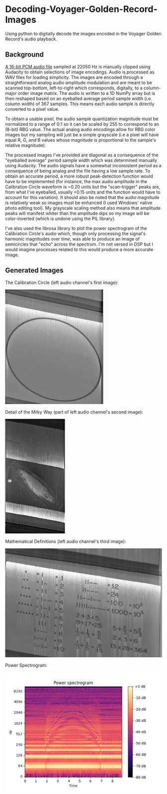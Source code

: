# Decoding-Voyager-Golden-Record-Images
Using python to digitally decode the images encoded in the Voyager Golden Record's audio playback.

## Background
[A 16-bit PCM audio file](https://soundcloud.com/user-482195982/voyager-golden-record-encoded-images) sampled at 22050 Hz is manually clipped using Audacity to obtain selections of image encodings. Audio is processed as WAV files for loading simplicity. The images are encoded through a straightforward analog audio amplitude modulation and are meant to be scanned top-bottom, left-to-right which corresponds, digitally, to a column-major order image matrix. The audio is written to a 1D NumPy array but is then reshaped based on an eyeballed average period sample width (i.e. column width) of 367 samples. This means each audio sample is directly converted to a pixel value.

To obtain a usable pixel, the audio sample quantization magnitude must be normalized to a range of 0:1 so it can be scaled by 255 to correspond to an (8-bit) RBG value. The actual analog audio encodings allow for RBG color images but my sampling will just be a simple grayscale (i.e a pixel will have equal R, G, and B values whose magnitude is proportional to the sample's relative magnitude).

The processed images I've provided are diagonal as a consequence of the "eyeballed average" period sample width which was determined manually using Audacity. The audio signals have a somewhat inconsistent period as a consequence of being analog and the file having a low sample rate. To obtain an accurate period, a more robust peak-detection function would have to be implemented (for instance, the max audio amplitude in the Calibration Circle waveform is ~0.20 units but the "scan-trigger" peaks are, from what I've eyeballed, usually <0.15 units and the function would have to account for this variation). It should also be noted that the audio magnitude is relatively weak so images must be enhanced (I used Windows' native photo editing tool). My grayscale scaling method also means that amplitude peaks will manifest whiter than the amplitude dips so my image will be color-inverted (which is undone using the PIL library).

I've also used the librosa library to plot the power spectrogram of the Calibration Circle's audio which, though only processing the signal's harmonic magnitudes over *time*, was able to produce an image of semicircles that "echo" across the spectrum. I'm not versed in DSP but I would imagine processes related to this would produce a more accurate image.

## Generated Images

The Calibration Circle (left audio channel's first image):

![](https://github.com/ErikHC/Decoding-Voyager-Golden-Record-Images/blob/main/CalibrationCircle_2022-07-27.png?raw=true "Calibration Circle")

Detail of the Milky Way (part of left audio channel's second image):

![](https://github.com/ErikHC/Decoding-Voyager-Golden-Record-Images/blob/main/EnhancedMilkyWayDetail_2022-07-27.png?raw=true "Milky Way detail")

Mathematical Definitions (left audio channel's third image):

![](https://github.com/ErikHC/Decoding-Voyager-Golden-Record-Images/blob/main/MathDefs_2022-07-27.png?raw=true "Mathematical Definitions")

Power Spectrogram:

![](https://github.com/ErikHC/Decoding-Voyager-Golden-Record-Images/blob/main/CalibrationCirclePowerSpec.png?raw=true)
